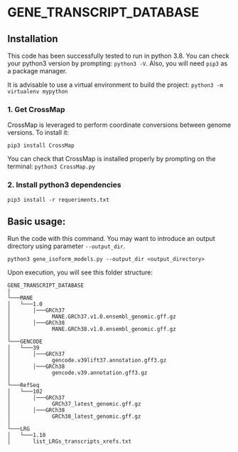 # GENE_TRANSCRIPT_DATABASE

## Installation
This code has been successfully tested to run in python 3.8.
You can check your python3 version by prompting: `python3 -V`.
Also, you will need `pip3` as a package manager.

It is advisable to use a virtual environment to build the project:
`python3 -m virtualenv mypython`

### 1. Get CrossMap

CrossMap is leveraged to perform coordinate conversions between genome versions.
To install it:

`pip3 install CrossMap`

You can check that CrossMap is installed properly by prompting on the terminal: `python3 CrossMap.py`

### 2. Install python3 dependencies
`pip3 install -r requeriments.txt`

## Basic usage:
Run the code with this command. You may want to introduce an output directory using parameter `--output_dir`.

`python3 gene_isoform_models.py --output_dir <output_directory>`

Upon execution, you will see this folder structure:

```
GENE_TRANSCRIPT_DATABASE
│
└───MANE
│   └───1.0
│       │───GRCh37
│             MANE.GRCh37.v1.0.ensembl_genomic.gff.gz
│       │───GRCh38
│             MANE.GRCh38.v1.0.ensembl_genomic.gff.gz
│
└───GENCODE
│   └───39
│       │───GRCh37
│             gencode.v39lift37.annotation.gff3.gz
│       │───GRCh38
│             gencode.v39.annotation.gff3.gz
│
└───RefSeq
│   └───102
│       │───GRCh37
│             GRCh37_latest_genomic.gff.gz
│       │───GRCh38
│             GRCh38_latest_genomic.gff.gz
│
└───LRG
│   └───1.10
│       list_LRGs_transcripts_xrefs.txt
```
